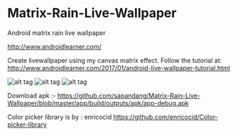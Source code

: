 # Matrix-Rain-Live-Wallpaper
Android matrix rain live wallpaper

http://www.androidlearner.com/

Create livewallpaper using my canvas matrix effect.
Follow the tutorial at: 
http://www.androidlearner.com/2017/01/android-live-wallpaper-tutorial.html

![alt tag](https://github.com/sapandang/Matrix-Rain-Live-Wallpaper/blob/master/scr1.jpeg)
![alt tag](https://github.com/sapandang/Matrix-Rain-Live-Wallpaper/blob/master/scr2.jpeg)
![alt tag](https://github.com/sapandang/Matrix-Rain-Live-Wallpaper/blob/master/scr3.jpeg)

Download apk  :-
https://github.com/sapandang/Matrix-Rain-Live-Wallpaper/blob/master/app/build/outputs/apk/app-debug.apk

Color picker library is by : enricocid
https://github.com/enricocid/Color-picker-library
